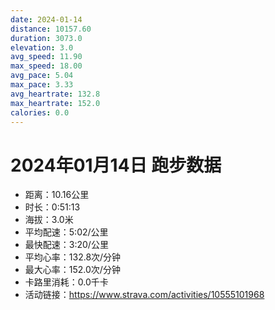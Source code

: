 ```yaml
---
date: 2024-01-14
distance: 10157.60
duration: 3073.0
elevation: 3.0
avg_speed: 11.90
max_speed: 18.00
avg_pace: 5.04
max_pace: 3.33
avg_heartrate: 132.8
max_heartrate: 152.0
calories: 0.0
---
```


# 2024年01月14日 跑步数据

- 距离：10.16公里
- 时长：0:51:13
- 海拔：3.0米
- 平均配速：5:02/公里
- 最快配速：3:20/公里
- 平均心率：132.8次/分钟
- 最大心率：152.0次/分钟
- 卡路里消耗：0.0千卡
- 活动链接：https://www.strava.com/activities/10555101968
